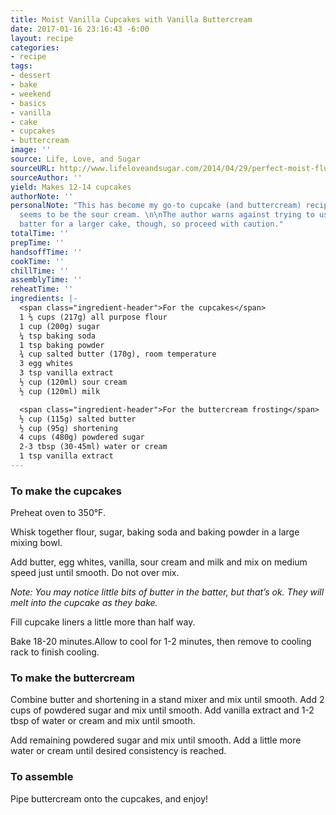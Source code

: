 ```yaml
---
title: Moist Vanilla Cupcakes with Vanilla Buttercream
date: 2017-01-16 23:16:43 -6:00
layout: recipe
categories:
- recipe
tags:
- dessert
- bake
- weekend
- basics
- vanilla
- cake
- cupcakes
- buttercream
image: ''
source: Life, Love, and Sugar
sourceURL: http://www.lifeloveandsugar.com/2014/04/29/perfect-moist-fluffy-vanilla-cupcakes/)
sourceAuthor: ''
yield: Makes 12-14 cupcakes
authorNote: ''
personalNote: "This has become my go-to cupcake (and buttercream) recipe. The secret
  seems to be the sour cream. \n\nThe author warns against trying to use the same
  batter for a larger cake, though, so proceed with caution."
totalTime: ''
prepTime: ''
handsoffTime: ''
cookTime: ''
chillTime: ''
assemblyTime: ''
reheatTime: ''
ingredients: |-
  <span class="ingredient-header">For the cupcakes</span>
  1 ⅔ cups (217g) all purpose flour
  1 cup (200g) sugar
  ¼ tsp baking soda
  1 tsp baking powder
  ¾ cup salted butter (170g), room temperature
  3 egg whites
  3 tsp vanilla extract
  ½ cup (120ml) sour cream
  ½ cup (120ml) milk

  <span class="ingredient-header">For the buttercream frosting</span>
  ½ cup (115g) salted butter
  ½ cup (95g) shortening
  4 cups (480g) powdered sugar
  2-3 tbsp (30-45ml) water or cream
  1 tsp vanilla extract
---
```


### To make the cupcakes

Preheat oven to 350°F.

Whisk together flour, sugar, baking soda and baking powder in a large mixing bowl.

Add butter, egg whites, vanilla, sour cream and milk and mix on medium speed just until smooth. Do not over mix.

*Note: You may notice little bits of butter in the batter, but that’s ok. They will melt into the cupcake as they bake.*

Fill cupcake liners a little more than half way.

Bake 18-20 minutes.Allow to cool for 1-2 minutes, then remove to cooling rack to finish cooling.

### To make the buttercream

Combine butter and shortening in a stand mixer and mix until smooth. Add 2 cups of powdered sugar and mix until smooth. Add vanilla extract and 1-2 tbsp of water or cream and mix until smooth.

Add remaining powdered sugar and mix until smooth. Add a little more water or cream until desired consistency is reached.

### To assemble

Pipe buttercream onto the cupcakes, and enjoy!
